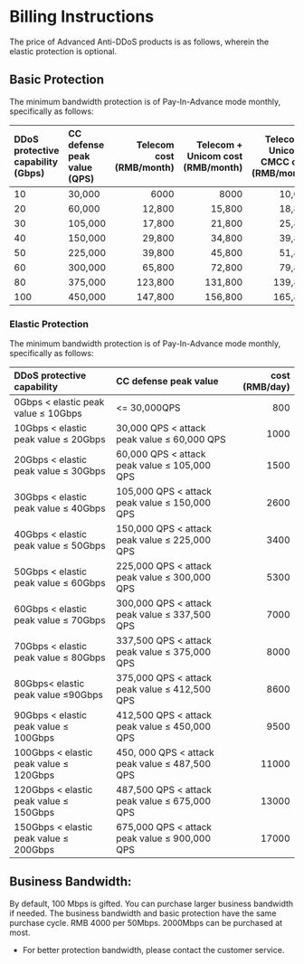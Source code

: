 # Billing Instructions
The price of Advanced Anti-DDoS products is as follows, wherein the elastic protection is optional.


## Basic Protection
The minimum bandwidth protection is of Pay-In-Advance mode monthly, specifically as follows:

DDoS protective capability (Gbps) | CC defense peak value (QPS) | Telecom cost (RMB/month) | Telecom + Unicom cost (RMB/month) | Telecom + Unicom + CMCC cost (RMB/month) |
:---|:--- |---: |---: |---:
| 10 | 30,000 | 6000 | 8000 | 10,000 |
|20|60,000|12,800|15,800|18,800|
|30|105,000|17,800|21,800|25,800|
|40|150,000|29,800|34,800|39,800|
|50|225,000|39,800|45,800|51,800|
|60|300,000|65,800|72,800|79,800|
|80|375,000|123,800|131,800|139,800|
|100|450,000|147,800|156,800|165,800|

### Elastic Protection
The minimum bandwidth protection is of Pay-In-Advance mode monthly, specifically as follows:

DDoS protective capability | CC defense peak value | cost (RMB/day) |
:---|:--- |---: |
| 0Gbps < elastic peak value ≤ 10Gbps |<= 30,000QPS |800
| 10Gbps < elastic peak value ≤ 20Gbps | 30,000 QPS < attack peak value ≤ 60,000 QPS |1000
| 20Gbps < elastic peak value ≤ 30Gbps | 60,000 QPS < attack peak value ≤ 105,000 QPS |1500
| 30Gbps < elastic peak value ≤ 40Gbps | 105,000 QPS < attack peak value ≤ 150,000 QPS |2600
| 40Gbps < elastic peak value ≤ 50Gbps | 150,000 QPS < attack peak value ≤ 225,000 QPS |3400
| 50Gbps < elastic peak value ≤ 60Gbps | 225,000 QPS < attack peak value ≤ 300,000 QPS |5300
| 60Gbps < elastic peak value ≤ 70Gbps | 300,000 QPS < attack peak value ≤ 337,500 QPS |7000
| 70Gbps < elastic peak value ≤ 80Gbps | 337,500 QPS < attack peak value ≤ 375,000 QPS |8000
| 80Gbps< elastic peak value ≤90Gbps | 375,000 QPS < attack peak value ≤ 412,500 QPS |8600
| 90Gbps < elastic peak value ≤ 100Gbps | 412,500 QPS < attack peak value ≤ 450,000 QPS |9500
| 100Gbps < elastic peak value ≤ 120Gbps | 450, 000 QPS < attack peak value ≤ 487,500 QPS |11000
| 120Gbps < elastic peak value ≤ 150Gbps | 487,500 QPS < attack peak value ≤ 675,000 QPS |13000
| 150Gbps < elastic peak value ≤ 200Gbps | 675,000 QPS < attack peak value ≤ 900,000 QPS | 17000

## Business Bandwidth:
By default, 100 Mbps is gifted. You can purchase larger business bandwidth if needed. The business bandwidth and basic protection have the same purchase cycle.
RMB 4000 per 50Mbps. 2000Mbps can be purchased at most.


- For better protection bandwidth, please contact the customer service.
